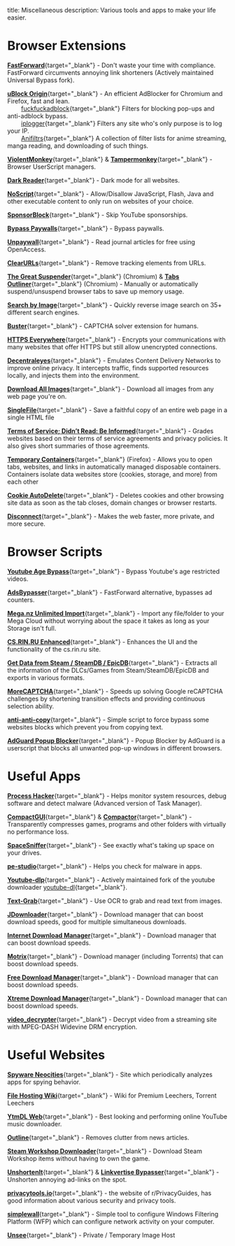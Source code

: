 title: Miscellaneous
description: Various tools and apps to make your life easier.

# Browser Extensions

[**FastForward**](https://github.com/FastForwardTeam/FastForward){target="_blank"} - Don't waste your time with compliance. FastForward circumvents annoying link shorteners (Actively maintained Universal Bypass fork).

[**uBlock Origin**](https://github.com/gorhill/uBlock){target="_blank"} - An efficient AdBlocker for Chromium and Firefox, fast and lean.  
&nbsp;&nbsp;&nbsp;&nbsp;&nbsp;&nbsp;&nbsp;&nbsp;[fuckfuckadblock](https://github.com/bogachenko/fuckfuckadblock){target="_blank"} Filters for blocking pop-ups and anti-adblock bypass.  
&nbsp;&nbsp;&nbsp;&nbsp;&nbsp;&nbsp;&nbsp;&nbsp;[iplogger](https://github.com/piperun/iploggerfilter){target="_blank"} Filters any site who's only purpose is to log your IP.  
&nbsp;&nbsp;&nbsp;&nbsp;&nbsp;&nbsp;&nbsp;&nbsp;[Anifiltrs](https://github.com/Karmesinrot/Anifiltrs){target="_blank"} A collection of filter lists for anime streaming, manga reading, and downloading of such things. 

[**ViolentMonkey**](https://github.com/violentmonkey/violentmonkey){target="_blank"} & [**Tampermonkey**](https://www.tampermonkey.net/){target="_blank"} - Browser UserScript managers. 

[**Dark Reader**](https://github.com/darkreader/darkreader){target="_blank"} - Dark mode for all websites.

[**NoScript**](https://github.com/hackademix/noscript){target="_blank"} - Allow/Disallow JavaScript, Flash, Java and other executable content to only run on websites of your choice.  

[**SponsorBlock**](https://github.com/ajayyy/SponsorBlock){target="_blank"} - Skip YouTube sponsorships.

[**Bypass Paywalls**](https://github.com/iamadamdev/bypass-paywalls-chrome){target="_blank"} - Bypass paywalls.

[**Unpaywall**](https://unpaywall.org/products/extension){target="_blank"} - Read journal articles for free using OpenAccess.

[**ClearURLs**](https://github.com/ClearURLs/Addon){target="_blank"} - Remove tracking elements from URLs.

[**The Great Suspender**](https://github.com/aciidic/thegreatsuspender-notrack){target="_blank"} (Chromium) & [**Tabs Outliner**](https://chrome.google.com/webstore/detail/tabs-outliner/eggkanocgddhmamlbiijnphhppkpkmkl){target="_blank"} (Chromium) - Manually or automatically suspend/unsuspend browser tabs to save up memory usage.  

[**Search by Image**](https://github.com/dessant/search-by-image){target="_blank"} - Quickly reverse image search on 35+ different search engines.

[**Buster**](https://github.com/dessant/buster){target="_blank"} - CAPTCHA solver extension for humans.

[**HTTPS Everywhere**](https://github.com/EFForg/https-everywhere){target="_blank"} - Encrypts your communications with many websites that offer HTTPS but still allow unencrypted connections.

[**Decentraleyes**](https://git.synz.io/Synzvato/decentraleyes){target="_blank"} - Emulates Content Delivery Networks to improve online privacy. It intercepts traffic, finds supported resources locally, and injects them into the environment.

[**Download All Images**](https://github.com/belaviyo/save-images){target="_blank"} - Download all images from any web page you're on.

[**SingleFile**](https://github.com/gildas-lormeau/SingleFile){target="_blank"} -  Save a faithful copy of an entire web page in a single HTML file

[**Terms of Service; Didn’t Read: Be Informed**](https://github.com/tosdr/browser-extensions){target="_blank"} - Grades websites based on their terms of service agreements and privacy policies. It also gives short summaries of those agreements.

[**Temporary Containers**](https://github.com/stoically/temporary-containers){target="_blank"} (Firefox) - Allows you to open tabs, websites, and links in automatically managed disposable containers. Containers isolate data websites store (cookies, storage, and more) from each other

[**Cookie AutoDelete**](https://github.com/Cookie-AutoDelete/Cookie-AutoDelete){target="_blank"} - Deletes cookies and other browsing site data as soon as the tab closes, domain changes or browser restarts.

[**Disconnect**](https://github.com/disconnectme/disconnect){target="_blank"} - Makes the web faster, more private, and more secure.

# Browser Scripts

[**Youtube Age Bypass**](https://github.com/zerodytrash/Simple-YouTube-Age-Restriction-Bypass/){target="_blank"} - Bypass Youtube's age restricted videos.

[**AdsBypasser**](https://github.com/adsbypasser/adsbypasser){target="_blank"} - FastForward alternative, bypasses ad counters. 

[**Mega.nz Unlimited Import**](https://pastebin.com/raw/4AXkE1yE){target="_blank"} - Import any file/folder to your Mega Cloud without worrying about the space it takes as long as your Storage isn't full.

[**CS.RIN.RU Enhanced**](https://github.com/SubZeroPL/cs-rin-ru-enhanced-mod){target="_blank"} - Enhances the UI and the functionality of the cs.rin.ru site.

[**Get Data from Steam / SteamDB / EpicDB**](https://github.com/Sak32009/GetDLCInfoFromSteamDB/){target="_blank"} - Extracts all the information of the DLCs/Games from Steam/SteamDB/EpicDB and exports in various formats.

[**MoreCAPTCHA**](https://greasyfork.org/en/scripts/31088-morecaptcha){target="_blank"} - Speeds up solving Google reCAPTCHA challenges by shortening transition effects and providing continuous selection ability.

[**anti-anti-copy**](https://greasyfork.org/en/scripts/7197-anti-anti-copy){target="_blank"} - Simple script to force bypass some websites blocks which prevent you from copying text.

[**AdGuard Popup Blocker**](https://github.com/AdguardTeam/PopupBlocker){target="_blank"} - Popup Blocker by AdGuard is a userscript that blocks all unwanted pop-up windows in different browsers.

# Useful Apps

[**Process Hacker**](https://github.com/processhacker/processhacker){target="_blank"} - Helps monitor system resources, debug software and detect malware (Advanced version of Task Manager).

[**CompactGUI**](https://github.com/ImminentFate/CompactGUI){target="_blank"} & [**Compactor**](https://github.com/Freaky/Compactor){target="_blank"} - Transparently compresses games, programs and other folders with virtually no performance loss.

[**SpaceSniffer**](http://www.uderzo.it/main_products/space_sniffer/){target="_blank"} - See exactly what's taking up space on your drives.

[**pe-studio**](https://www.winitor.com/){target="_blank"} - Helps you check for malware in apps.

[**Youtube-dlp**](https://github.com/yt-dlp/yt-dlp){target="_blank"} - Actively maintained fork of the youtube downloader [youtube-dl](https://github.com/ytdl-org/youtube-dl){target="_blank"}.

[**Text-Grab**](https://github.com/TheJoeFin/Text-Grab){target="_blank"} - Use OCR to grab and read text from images.

[**JDownloader**](https://jdownloader.org/jdownloader2){target="_blank"} - Download manager that can boost download speeds, good for multiple simultaneous downloads.

[**Internet Download Manager**](https://www.internetdownloadmanager.com/){target="_blank"} - Download manager that can boost download speeds.

[**Motrix**](https://github.com/agalwood/Motrix){target="_blank"} - Download manager (including Torrents) that can boost download speeds.

[**Free Download Manager**](https://www.freedownloadmanager.org/){target="_blank"} - Download manager that can boost download speeds.

[**Xtreme Download Manager**](https://github.com/subhra74/xdm){target="_blank"} - Download manager that can boost download speeds.

[**video_decrypter**](https://github.com/CrackerCat/video_decrypter){target="_blank"} - Decrypt video from a streaming site with MPEG-DASH Widevine DRM encryption. 

# Useful Websites

[**Spyware Neocities**](https://spyware.neocities.org/articles/){target="_blank"} - Site which periodically analyzes apps for spying behavior.

[**File Hosting Wiki**](https://filehostlist.miraheze.org/wiki/Main_Page){target="_blank"} - Wiki for Premium Leechers, Torrent Leechers

[**YtmDL Web**](https://ytmdl.deepjyoti30.dev/){target="_blank"} - Best looking and performing online YouTube music downloader.

[**Outline**](https://outline.com/){target="_blank"} - Removes clutter from news articles.

[**Steam Workshop Downloader**](https://www.steamworkshopdownloader.io/){target="_blank"} - Download Steam Workshop items without having to own the game.

[**UnshortenIt**](https://unshorten.it/){target="_blank"} & [**Linkvertise Bypasser**](https://thebypasser.com/){target="_blank"} - Unshorten annoying ad-links on the spot.

[**privacytools.io**](https://privacyguides.org/){target="_blank"} - the website of r/PrivacyGuides, has good information about various security and privacy tools.

[**simplewall**](https://www.henrypp.org/product/simplewall){target="_blank"} - Simple tool to configure Windows Filtering Platform (WFP) which can configure network activity on your computer.

[**Unsee**](https://unsee.cc/){target="_blank"} - Private / Temporary Image Host



